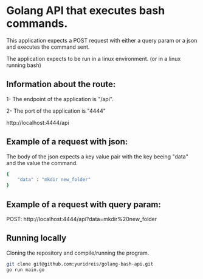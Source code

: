 # Golang API that executes bash commands.

This application expects a POST request with either a query param or a json and executes the command sent.

The application expects to be run in a linux environment. (or in a linux running bash)

## Information about the route:

1- The endpoint of the application is "/api".

2- The port of the application is "4444"

http://localhost:4444/api

## Example of a request with json:

The body of the json expects a key value pair with the key beeing "data" and the value the command.

```sh
{
    "data" : "mkdir new_folder"
}
```

## Example of a request with query param:

POST: http://localhost:4444/api?data=mkdir%20new_folder

## Running locally

Cloning the repository and compile/running the program.

```sh
git clone git@github.com:yuridreis/golang-bash-api.git
go run main.go
```


